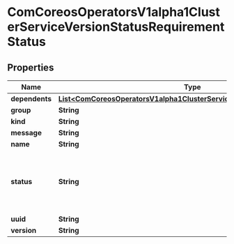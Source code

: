 
# ComCoreosOperatorsV1alpha1ClusterServiceVersionStatusRequirementStatus

## Properties
Name | Type | Description | Notes
------------ | ------------- | ------------- | -------------
**dependents** | [**List&lt;ComCoreosOperatorsV1alpha1ClusterServiceVersionStatusDependents&gt;**](ComCoreosOperatorsV1alpha1ClusterServiceVersionStatusDependents.md) |  |  [optional]
**group** | **String** |  | 
**kind** | **String** |  | 
**message** | **String** |  | 
**name** | **String** |  | 
**status** | **String** | StatusReason is a camelcased reason for the status of a RequirementStatus or DependentStatus | 
**uuid** | **String** |  |  [optional]
**version** | **String** |  | 



